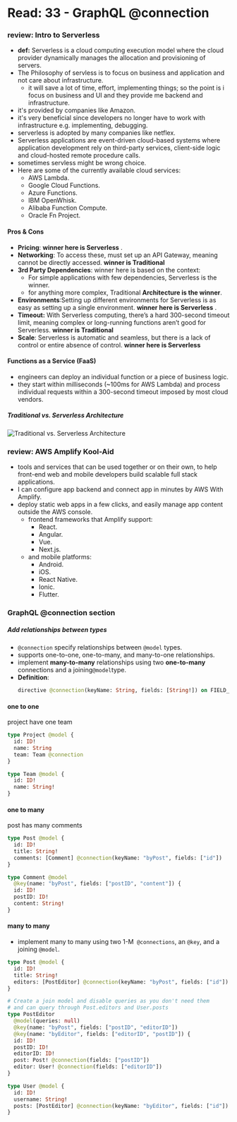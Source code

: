 # Read: 33 - GraphQL @connection
### review: Intro to Serverless
- **def:** Serverless is a cloud computing execution model where the cloud provider dynamically manages the allocation and provisioning of servers.
- The Philosophy of servless is to focus on business and application and not care about infrastructure.
  - it will save a lot of time, effort, implementing things; so the point is i focus on business and UI and they provide me backend and infrastructure.
- it's provided by companies like Amazon.
- it's very beneficial since developers no longer have to work with infrastructure e.g. implementing, debugging.
- serverless is adopted by many companies like netflex.
- Serverless applications are event-driven cloud-based systems where application development rely on third-party services, client-side logic and cloud-hosted remote procedure calls.
- sometimes servless might be wrong choice.
- Here are some of the currently available cloud services:
  - AWS Lambda.
  - Google Cloud Functions.
  - Azure Functions.
  - IBM OpenWhisk.
  - Alibaba Function Compute.
  - Oracle Fn Project.

#### Pros & Cons
 - **Pricing**: **winner here is Serverless** .
 - **Networking**: To access these, must set up an API Gateway, meaning cannot be directly accessed. **winner is Traditional**
 - **3rd Party Dependencies**: winner here is based on the context:
   - For simple applications with few dependencies, Serverless is the winner.
   - for anything more complex, Traditional **Architecture is the winner**.
 - **Environments**:Setting up different environments for Serverless is as easy as setting up a single environment. **winner here is Serverless** .
 - **Timeout:** With Serverless computing, there’s a hard 300-second timeout limit, meaning complex or long-running functions aren’t good for Serverless. **winner is Traditional**
 - **Scale**: Serverless is automatic and seamless, but there is a lack of control or entire absence of control. **winner here is Serverless**
  
#### Functions as a Service (FaaS)
- engineers can deploy an individual function or a piece of business logic.
- they start within milliseconds (~100ms for AWS Lambda) and process individual requests within a 300-second timeout imposed by most cloud vendors.


##### Traditional vs. Serverless Architecture
 ![Traditional vs. Serverless Architecture](https://cdn.hackernoon.com/hn-images/1*x_v5NRC3TTMt1MaYl1gMUg.jpeg)
### review: AWS Amplify Kool-Aid
- tools and services that can be used together or on their own, to help front-end web and mobile developers build scalable full stack applications.
- I can configure app backend and connect app in minutes by AWS With Amplify.
- deploy static web apps in a few clicks, and easily manage app content outside the AWS console.
  - frontend frameworks that Amplify support:
    - React.
    - Angular.
    - Vue.
    - Next.js.
  - and mobile platforms:
    - Android.
    - iOS.
    - React Native.
    - Ionic.
    - Flutter.

### GraphQL @connection section

#####  Add relationships between types
- `@connection` specify relationships between `@model` types.
- supports one-to-one, one-to-many, and many-to-one relationships.
- implement **many-to-many** relationships using two **one-to-many** connections and a joining`@model`type.
- **Definition**: 
  ```GraphQl
  directive @connection(keyName: String, fields: [String!]) on FIELD_DEFINITION 
  ```


#### one to one
project have one team
```Graphql
type Project @model {
  id: ID!
  name: String
  team: Team @connection
}

type Team @model {
  id: ID!
  name: String!
}
```
#### one to many
post has many comments
```graphql
type Post @model {
  id: ID!
  title: String!
  comments: [Comment] @connection(keyName: "byPost", fields: ["id"])
}

type Comment @model
  @key(name: "byPost", fields: ["postID", "content"]) {
  id: ID!
  postID: ID!
  content: String!
}
```
#### many to many
- implement many to many using two 1-M` @connections`, an `@key`, and a joining `@model`. 
```graphql
type Post @model {
  id: ID!
  title: String!
  editors: [PostEditor] @connection(keyName: "byPost", fields: ["id"])
}

# Create a join model and disable queries as you don't need them
# and can query through Post.editors and User.posts
type PostEditor
  @model(queries: null)
  @key(name: "byPost", fields: ["postID", "editorID"])
  @key(name: "byEditor", fields: ["editorID", "postID"]) {
  id: ID!
  postID: ID!
  editorID: ID!
  post: Post! @connection(fields: ["postID"])
  editor: User! @connection(fields: ["editorID"])
}

type User @model {
  id: ID!
  username: String!
  posts: [PostEditor] @connection(keyName: "byEditor", fields: ["id"])
}
```

